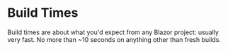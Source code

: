 # Build Times
Build times are about what you'd expect from any Blazor project: usually very fast. No more than ~10 seconds on anything other than fresh builds.